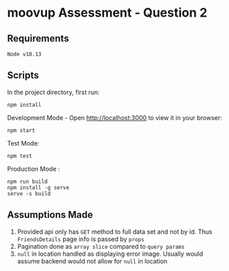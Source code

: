 # moovup Assessment - Question 2

## Requirements

`Node v18.13`

## Scripts

In the project directory, first run:

```
npm install
```

Development Mode - Open [http://localhost:3000](http://localhost:3000) to view it in your browser:

```
npm start
```

Test Mode:

```
npm test
```

Production Mode :

```
npm run build
npm install -g serve
serve -s build
```

## Assumptions Made

1. Provided api only has `GET` method to full data set and not by id. Thus `FriendsDetails` page info is passed by `props`
2. Pagination done as `array slice` compared to `query params`
3. `null` in location handled as displaying error image. Usually would assume backend would not allow for `null` in location

